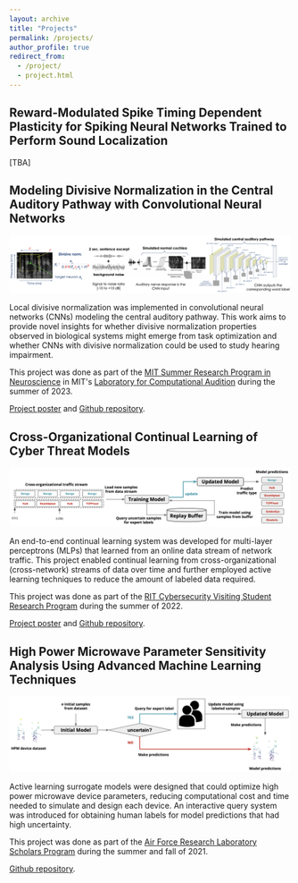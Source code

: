 ```yaml
---
layout: archive
title: "Projects"
permalink: /projects/
author_profile: true
redirect_from:
  - /project/
  - project.html
---
```


Reward-Modulated Spike Timing Dependent Plasticity for Spiking Neural Networks Trained to Perform Sound Localization
------
[TBA]

Modeling Divisive Normalization in the Central Auditory Pathway with Convolutional Neural Networks
------
![div-norm-cnn](/images/div-norm-cnn.png)

Local divisive normalization was implemented in convolutional neural networks (CNNs) modeling the central auditory pathway. This work aims to provide novel insights for whether divisive normalization properties observed in biological systems might emerge from task optimization and whether CNNs with divisive normalization could be used to study hearing impairment.

This project was done as part of the [MIT Summer Research Program in Neuroscience](https://bcs.mit.edu/msrp) in MIT's [Laboratory for Computational Audition](https://mcdermottlab.mit.edu/) during the summer of 2023.

[Project poster](https://docs.google.com/presentation/d/1w0o61bmTnVsHmH37HHYQlGZ9oKInxQfK/edit#slide=id.p1) and [Github repository](https://github.mit.edu/annesyab/MSRP_2023/tree/normalization).

Cross-Organizational Continual Learning of Cyber Threat Models
------
![continual-learning-cyber](/images/continual-learning-network.png)

An end-to-end continual learning system was developed for multi-layer perceptrons (MLPs) that learned from an online data stream of network traffic. This project enabled continual learning from cross-organizational (cross-network) streams of data over time and further employed active learning techniques to reduce the amount of labeled data required.

This project was done as part of the [RIT Cybersecurity Visiting Student Research Program](https://www.rit.edu/cybersecurity/cybervsr) during the summer of 2022. 

[Project poster](https://docs.google.com/presentation/d/1loIFZeyguDzJaOEs5QAJbGM9JsZ-Yvpy/edit#slide=id.p1) and [Github repository](https://github.com/chanelfcheng/Cross-Organizational-Continual-Learning).

High Power Microwave Parameter Sensitivity Analysis Using Advanced Machine Learning Techniques
------

![active-learning-hpm](/images/active-learning-device.png)

Active learning surrogate models were designed that could optimize high power microwave device parameters, reducing computational cost and time needed to simulate and design each device. An interactive query system was introduced for obtaining human labels for model predictions that had high uncertainty.

This project was done as part of the [Air Force Research Laboratory Scholars Program](https://afrlscholars.usra.edu) during the summer and fall of 2021.

[Github repository](https://github.com/chanelfcheng/AFRL-HPM-Active-Learning).
